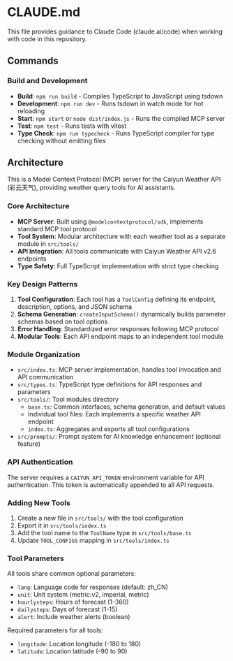 # CLAUDE.md

This file provides guidance to Claude Code (claude.ai/code) when working with code in this repository.

## Commands

### Build and Development
- **Build**: `npm run build` - Compiles TypeScript to JavaScript using tsdown
- **Development**: `npm run dev` - Runs tsdown in watch mode for hot reloading
- **Start**: `npm start` or `node dist/index.js` - Runs the compiled MCP server
- **Test**: `npm test` - Runs tests with vitest
- **Type Check**: `npm run typecheck` - Runs TypeScript compiler for type checking without emitting files

## Architecture

This is a Model Context Protocol (MCP) server for the Caiyun Weather API (彩云天气), providing weather query tools for AI assistants.

### Core Architecture
- **MCP Server**: Built using `@modelcontextprotocol/sdk`, implements standard MCP tool protocol
- **Tool System**: Modular architecture with each weather tool as a separate module in `src/tools/`
- **API Integration**: All tools communicate with Caiyun Weather API v2.6 endpoints
- **Type Safety**: Full TypeScript implementation with strict type checking

### Key Design Patterns
1. **Tool Configuration**: Each tool has a `ToolConfig` defining its endpoint, description, options, and JSON schema
2. **Schema Generation**: `createInputSchema()` dynamically builds parameter schemas based on tool options
3. **Error Handling**: Standardized error responses following MCP protocol
4. **Modular Tools**: Each API endpoint maps to an independent tool module

### Module Organization
- `src/index.ts`: MCP server implementation, handles tool invocation and API communication
- `src/types.ts`: TypeScript type definitions for API responses and parameters
- `src/tools/`: Tool modules directory
  - `base.ts`: Common interfaces, schema generation, and default values
  - Individual tool files: Each implements a specific weather API endpoint
  - `index.ts`: Aggregates and exports all tool configurations
- `src/prompts/`: Prompt system for AI knowledge enhancement (optional feature)

### API Authentication
The server requires a `CAIYUN_API_TOKEN` environment variable for API authentication. This token is automatically appended to all API requests.

### Adding New Tools
1. Create a new file in `src/tools/` with the tool configuration
2. Export it in `src/tools/index.ts`
3. Add the tool name to the `ToolName` type in `src/tools/base.ts`
4. Update `TOOL_CONFIGS` mapping in `src/tools/index.ts`

### Tool Parameters
All tools share common optional parameters:
- `lang`: Language code for responses (default: zh_CN)
- `unit`: Unit system (metric:v2, imperial, metric)
- `hourlysteps`: Hours of forecast (1-360)
- `dailysteps`: Days of forecast (1-15)
- `alert`: Include weather alerts (boolean)

Required parameters for all tools:
- `longitude`: Location longitude (-180 to 180)
- `latitude`: Location latitude (-90 to 90)